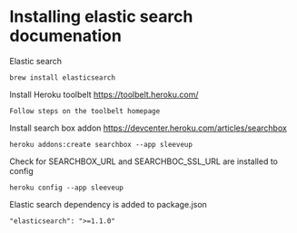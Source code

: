 # Installing elastic search documenation

Elastic search

```brew install elasticsearch```

Install Heroku toolbelt https://toolbelt.heroku.com/

```Follow steps on the toolbelt homepage```


Install search box addon https://devcenter.heroku.com/articles/searchbox

```heroku addons:create searchbox --app sleeveup```

Check for SEARCHBOX_URL and SEARCHBOC_SSL_URL are installed to config

```heroku config --app sleeveup```

Elastic search dependency is added to package.json

```"elasticsearch": ">=1.1.0"```